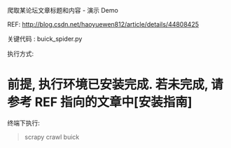 爬取某论坛文章标题和内容 - 演示 Demo

REF: http://blog.csdn.net/haoyuewen812/article/details/44808425

关键代码 : buick_spider.py

执行方式:
# 前提, 执行环境已安装完成. 若未完成, 请参考 REF 指向的文章中[安装指南]
终端下执行:
> scrapy crawl buick
